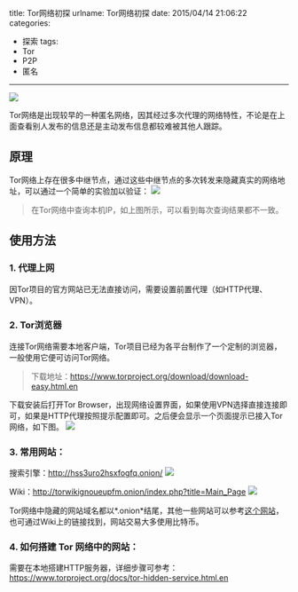 title: Tor网络初探
urlname: Tor网络初探
date: 2015/04/14 21:06:22
categories:
- 探索
tags:
- Tor
- P2P
- 匿名

---
![](https://image.covertness.me/tor_wangluochutan_0d3c2fc1c3b0009633f8c65e5dcdbdcf_b.jpg)

Tor网络是出现较早的一种匿名网络，因其经过多次代理的网络特性，不论是在上面查看别人发布的信息还是主动发布信息都较难被其他人跟踪。
<!-- more -->

## 原理
Tor网络上存在很多中继节点，通过这些中继节点的多次转发来隐藏真实的网络地址，可以通过一个简单的实验加以验证：
![](https://image.covertness.me/tor_wangluochutan_20150302_214314.jpg)
> 在Tor网络中查询本机IP，如上图所示，可以看到每次查询结果都不一致。

## 使用方法
### 1. 代理上网
因Tor项目的官方网站已无法直接访问，需要设置前置代理（如HTTP代理、VPN）。

### 2. Tor浏览器
连接Tor网络需要本地客户端，Tor项目已经为各平台制作了一个定制的浏览器，一般使用它便可访问Tor网络。
> 下载地址：https://www.torproject.org/download/download-easy.html.en

下载安装后打开Tor Browser，出现网络设置界面，如果使用VPN选择直接连接即可，如果是HTTP代理按照提示配置即可。之后便会显示一个页面提示已接入Tor网络，如下图。
![](https://image.covertness.me/tor_wangluochutan_%E5%B1%8F%E5%B9%95%E5%BF%AB%E7%85%A7%202015-04-14%20%E4%B8%8B%E5%8D%888.54.29.png)

### 3. 常用网站：
搜索引擎：http://hss3uro2hsxfogfq.onion/
![](https://image.covertness.me/tor_wangluochutan_%E5%B1%8F%E5%B9%95%E5%BF%AB%E7%85%A7%202015-04-14%20%E4%B8%8B%E5%8D%889.14.59.png)

Wiki：http://torwikignoueupfm.onion/index.php?title=Main_Page
![](https://image.covertness.me/tor_wangluochutan_%E5%B1%8F%E5%B9%95%E5%BF%AB%E7%85%A7%202015-04-14%20%E4%B8%8B%E5%8D%889.14.50.png)

Tor网络中隐藏的网站域名都以*.onion*结尾，其他一些网站可以参考[这个网站](http://dirnxxdraygbifgc.onion/)，也可通过Wiki上的链接找到，网站交易大多使用比特币。

### 4. 如何搭建 Tor 网络中的网站：
需要在本地搭建HTTP服务器，详细步骤可参考：https://www.torproject.org/docs/tor-hidden-service.html.en
